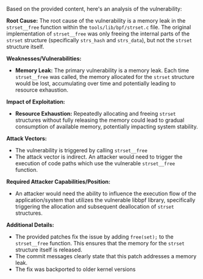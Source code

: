 Based on the provided content, here's an analysis of the vulnerability:

**Root Cause:**
The root cause of the vulnerability is a memory leak in the `strset__free` function within the `tools/lib/bpf/strset.c` file.  The original implementation of `strset__free` was only freeing the internal parts of the `strset` structure (specifically `strs_hash` and `strs_data`), but not the `strset` structure itself.

**Weaknesses/Vulnerabilities:**
- **Memory Leak:** The primary vulnerability is a memory leak.  Each time `strset__free` was called, the memory allocated for the `strset` structure would be lost, accumulating over time and potentially leading to resource exhaustion.

**Impact of Exploitation:**
- **Resource Exhaustion:** Repeatedly allocating and freeing `strset` structures without fully releasing the memory could lead to gradual consumption of available memory, potentially impacting system stability.

**Attack Vectors:**
- The vulnerability is triggered by calling `strset__free`
- The attack vector is indirect. An attacker would need to trigger the execution of code paths which use the vulnerable `strset__free` function.  

**Required Attacker Capabilities/Position:**
- An attacker would need the ability to influence the execution flow of the application/system that utilizes the vulnerable libbpf library, specifically triggering the allocation and subsequent deallocation of `strset` structures.

**Additional Details:**
- The provided patches fix the issue by adding `free(set);` to the `strset__free` function. This ensures that the memory for the `strset` structure itself is released.
- The commit messages clearly state that this patch addresses a memory leak.
- The fix was backported to older kernel versions